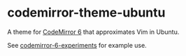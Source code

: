 # codemirror-theme-ubuntu

A theme for [CodeMirror 6](https://github.com/codemirror/codemirror.next) that approximates Vim in Ubuntu.

See [codemirror-6-experiments](https://github.com/datavis-tech/codemirror-6-experiments/blob/master/packages/experiments/demo/index.html#L8) for example use.
